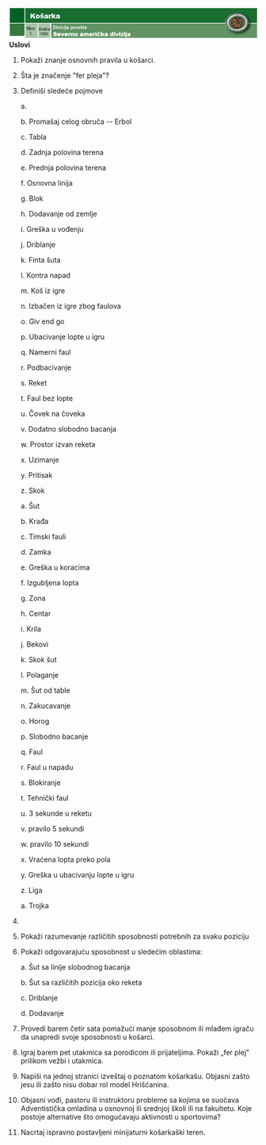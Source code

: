 ![](media/kosarka/media/image1.png)**Uslovi**

1.  Pokaži znanje osnovnih pravila u košarci.

2.  Šta je značenje "fer pleja"?

3.  Definiši sledeće pojmove

    a.  

    b.  Promašaj celog obruča -- Erbol

    c.  Tabla

    d.  Zadnja polovina terena

    e.  Prednja polovina terena

    f.  Osnovna linija

    g.  Blok

    h.  Dodavanje od zemlje

    i.  Greška u vođenju

    j.  Driblanje

    k.  Finta šuta

    l.  Kontra napad

    m.  Koš iz igre

    n.  Izbačen iz igre zbog faulova

    o.  Giv end go

    p.  Ubacivanje lopte u igru

    q.  Namerni faul

    r.  Podbacivanje

    s.  Reket

    t.  Faul bez lopte

    u.  Čovek na čoveka

    v.  Dodatno slobodno bacanja

    w.  Prostor izvan reketa

    x.  Uzimanje

    y.  Pritisak

    z.  Skok

    a.  Šut

    b.  Krađa

    c.  Timski fauli

    d.  Zamka

    e.  Greška u koracima

    f.  Izgubljena lopta

    g.  Zona

    h.  Centar

    i.  Krila

    j.  Bekovi

    k.  Skok šut

    l.  Polaganje

    m.  Šut od table

    n.  Zakucavanje

    o.  Horog

    p.  Slobodno bacanje

    q.  Faul

    r.  Faul u napadu

    s.  Blokiranje

    t.  Tehnički faul

    u.  3 sekunde u reketu

    v.  pravilo 5 sekundi

    w.  pravilo 10 sekundi

    x.  Vraćena lopta preko pola

    y.  Greška u ubacivanju lopte u igru

    z.  Liga

    a.  Trojka

4.  

5.  Pokaži razumevanje različitih sposobnosti potrebnih za svaku
    poziciju

6.  Pokaži odgovarajuću sposobnost u sledećim oblastima:

    a.  Šut sa linije slobodnog bacanja

    b.  Šut sa različitih pozicija oko reketa

    c.  Driblanje

    d.  Dodavanje

7.  Provedi barem četir sata pomažući manje sposobnom ili mlađem igraču
    da unapredi svoje sposobnosti u košarci.

8.  Igraj barem pet utakmica sa porodicom ili prijateljima. Pokaži „fer
    plej" prilikom vežbi i utakmica.

9.  Napiši na jednoj stranici izveštaj o poznatom košarkašu. Objasni
    zašto jesu ili zašto nisu dobar rol model Hrišćanina.

10. Objasni vođi, pastoru ili instruktoru probleme sa kojima se suočava
    Adventistička omladina u osnovnoj ili srednjoj školi ili na
    fakultetu. Koje postoje alternative što omogućavaju aktivnosti u
    sportovima?

11. Nacrtaj ispravno postavljeni minijaturni košarkaški teren.
